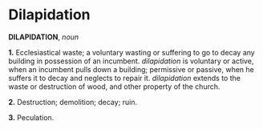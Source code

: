 # Dilapidation

**DILAPIDATION**, _noun_

**1.** Ecclesiastical waste; a voluntary wasting or suffering to go to decay any building in possession of an incumbent. _dilapidation_ is voluntary or active, when an incumbent pulls down a building; permissive or passive, when he suffers it to decay and neglects to repair it. _dilapidation_ extends to the waste or destruction of wood, and other property of the church.

**2.** Destruction; demolition; decay; ruin.

**3.** Peculation.